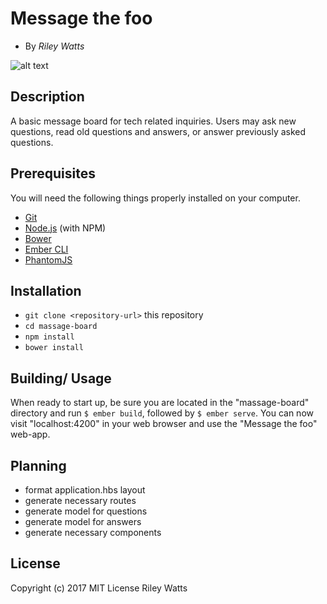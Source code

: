 # Message the foo
* By _Riley Watts_


![alt text](http://easyscienceforkids.com/wp-content/uploads/2013/06/computer.jpg "Happy computer image")




## Description

A basic message board for tech related inquiries. Users may ask new questions, read old questions and answers, or answer previously asked questions.

## Prerequisites

You will need the following things properly installed on your computer.

* [Git](https://git-scm.com/)
* [Node.js](https://nodejs.org/) (with NPM)
* [Bower](https://bower.io/)
* [Ember CLI](https://ember-cli.com/)
* [PhantomJS](http://phantomjs.org/)

## Installation

* `git clone <repository-url>` this repository
* `cd massage-board`
* `npm install`
* `bower install`

## Building/ Usage
When ready to start up, be sure you are located in the "massage-board" directory and run `$ ember build`, followed by `$ ember serve`. You can now visit "localhost:4200" in your web browser and use the "Message the foo" web-app.


## Planning
* format application.hbs layout
* generate necessary routes
* generate model for questions
* generate model for answers
* generate necessary components

## License

Copyright (c) 2017 MIT License Riley Watts
